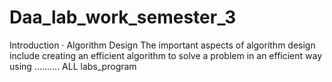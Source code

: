 #  Daa_lab_work_semester_3
Introduction · Algorithm Design The important aspects of algorithm design include creating an efficient algorithm to solve a problem in an efficient way using ..........
ALL labs_program
